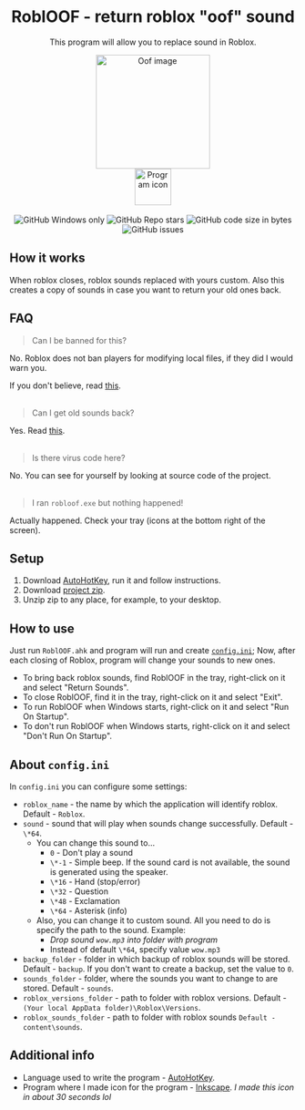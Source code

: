 <div align="center">
  <h1>RoblOOF - return roblox "oof" sound</h1>
  <p>This program will allow you to replace sound in Roblox.</p>
  <img src="https://mystickermania.com/cdn/stickers/games/sticker_3326-256x256.png" alt="Oof image" width="200">
  <br>
  <img src="https://raw.githubusercontent.com/Zgoly/robloof/main/icon.ico" alt="Program icon" width="64">
  <br><br>
  <img alt="GitHub Windows only" src="https://shields.io/badge/-Windows%20only-important">
  <img alt="GitHub Repo stars" src="https://img.shields.io/github/stars/zgoly/robloof">
  <img alt="GitHub code size in bytes" src="https://img.shields.io/github/languages/code-size/zgoly/robloof?style=flat">
  <img alt="GitHub issues" src="https://img.shields.io/github/issues/zgoly/robloof?style=flat">
</div>

## How it works
When roblox closes, roblox sounds replaced with yours custom. Also this creates a copy of sounds in case you want to return your old ones back.
## FAQ
> Can I be banned for this?

No. Roblox does not ban players for modifying local files, if they did I would warn you.

If you don't believe, read [this](https://devforum.roblox.com/t/1333413).
<br><br>
> Can I get old sounds back?

Yes. Read [this](#how-to-use).
<br><br>
> Is there virus code here?

No. You can see for yourself by looking at source code of the project.
<br><br>
> I ran `robloof.exe` but nothing happened!

Actually happened. Check your tray (icons at the bottom right of the screen).

## Setup
1. Download [AutoHotKey](https://www.autohotkey.com/download/ahk-install.exe), run it and follow instructions.
2. Download [project zip](https://github.com/Zgoly/robloof/archive/refs/heads/main.zip).
3. Unzip zip to any place, for example, to your desktop.

## How to use
Just run `RoblOOF.ahk` and program will run and create [`config.ini`](#about-configini); Now, after each closing of Roblox, program will change your sounds to new ones.
- To bring back roblox sounds, find RoblOOF in the tray, right-click on it and select "Return Sounds".
- To close RoblOOF, find it in the tray, right-click on it and select "Exit".
- To run RoblOOF when Windows starts, right-click on it and select "Run On Startup".
- To don't run RoblOOF when Windows starts, right-click on it and select "Don't Run On Startup".

## About `config.ini`
In `config.ini` you can configure some settings:
- `roblox_name` - the name by which the application will identify roblox. Default - `Roblox`.
- `sound` - sound that will play when sounds change successfully. Default - `\*64`.
  - You can change this sound to...
    - `0` - Don't play a sound
    - `\*-1` - Simple beep. If the sound card is not available, the sound is generated using the speaker.
    - `\*16` - Hand (stop/error)
    - `\*32` - Question
    - `\*48` - Exclamation
    - `\*64` - Asterisk (info)
  - Also, you can change it to custom sound. All you need to do is specify the path to the sound. Example:
    - *Drop sound `wow.mp3` into folder with program*
    - Instead of default `\*64`, specify value `wow.mp3`
- `backup_folder` - folder in which backup of roblox sounds will be stored. Default - `backup`. If you don't want to create a backup, set the value to `0`.
- `sounds_folder` - folder, where the sounds you want to change to are stored. Default - `sounds`.
- `roblox_versions_folder` - path to folder with roblox versions. Default - `(Your local AppData folder)\Roblox\Versions`.
- `roblox_sounds_folder` - path to folder with roblox sounds `Default - content\sounds`.

## Additional info
- Language used to write the program - [AutoHotKey](https://www.autohotkey.com/).
- Program where I made icon for the program - [Inkscape](https://inkscape.org/). *I made this icon in about 30 seconds lol*
